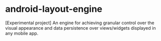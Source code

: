 android-layout-engine
=====================

[Experimental project] An engine for achieving granular control over the visual appearance and data persistence over views/widgets displayed in any mobile app.

